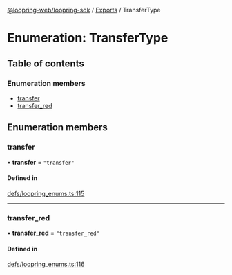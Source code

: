 [@loopring-web/loopring-sdk](../README.md) / [Exports](../modules.md) / TransferType

# Enumeration: TransferType

## Table of contents

### Enumeration members

- [transfer](TransferType.md#transfer)
- [transfer\_red](TransferType.md#transfer_red)

## Enumeration members

### transfer

• **transfer** = `"transfer"`

#### Defined in

[defs/loopring_enums.ts:115](https://github.com/Loopring/loopring_sdk/blob/b7df545/src/defs/loopring_enums.ts#L115)

___

### transfer\_red

• **transfer\_red** = `"transfer_red"`

#### Defined in

[defs/loopring_enums.ts:116](https://github.com/Loopring/loopring_sdk/blob/b7df545/src/defs/loopring_enums.ts#L116)
